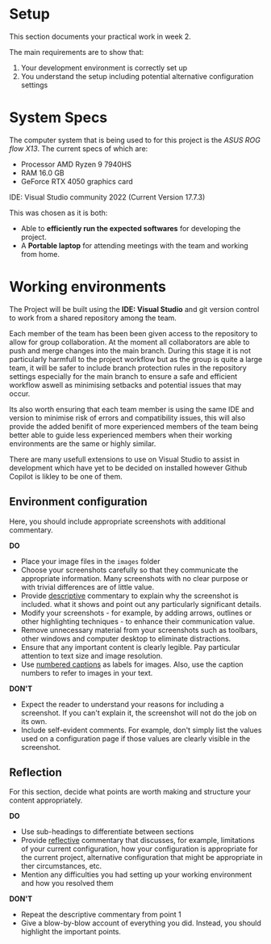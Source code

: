 # Setup

This section documents your practical work in week 2.

The main requirements are to show that:

1. Your development environment is correctly set up
2. You understand the setup including potential alternative configuration settings

# System Specs

The computer system that is being used to for this project is the *ASUS ROG flow X13*.
The current specs of which are:

* Processor	AMD Ryzen 9 7940HS
* RAM	16.0 GB
* GeForce RTX 4050 graphics card

IDE: Visual Studio community 2022 (Current Version 17.7.3) 


This was chosen as it is both:
* Able to **efficiently run the expected softwares** for developing the project.
* A **Portable laptop** for attending meetings with the team and working from home.


# Working environments

The Project will be built using the **IDE: Visual Studio** and git version control to work from a shared repository among the team.








Each member of the team has been been given access to the repository to allow for group collaboration. At the moment all collaborators are able to push and merge changes into the main branch. During this stage it is not particularly harmfull to the project workflow but as the group is quite a large team, it will be safer to include branch protection rules in the repository settings especially for the main branch to ensure a safe and efficient workflow aswell as minimising setbacks and potential issues that may occur.

Its also worth ensuring that each team member is using the same IDE and version to minimise risk of errors and compatibility issues, this will also provide the added benifit of more experienced members of the team being better able to guide less experienced members when their working environments are the same or highly similar.

There are many usefull extensions to use on Visual Studio to assist in development which have yet to be decided on installed however Github Copilot is likley to be one of them.










## Environment configuration

Here, you should include appropriate screenshots with additional commentary. 

**DO**

* Place your image files in the `images` folder
* Choose your screenshots carefully so that they communicate the appropriate information.
  Many screenshots with no clear purpose or with trivial differences are of little value.
* Provide <ins>descriptive</ins> commentary to explain why the screenshot is included. 
  what it shows and point out any particularly significant details.
* Modify your screenshots - for example, by adding arrows, outlines or other highlighting 
  techniques - to enhance their communication value.
* Remove unnecessary material from your screenshots such as toolbars, other windows and 
  computer desktop to eliminate distractions.
* Ensure that any important content is clearly legible. Pay particular attention to text
  size and image resolution.
* Use [numbered captions](https://towardsdev.com/3-ways-to-add-a-caption-to-an-image-using-markdown-f2ca30562be6) 
  as labels for images. Also, use the caption numbers to refer to images in your text.

**DON'T**

* Expect the reader to understand your reasons for including a screenshot. If you can't
  explain it, the screenshot will not do the job on its own.
* Include self-evident comments. For example, don't simply list the values used on a
  configuration page if those values are clearly visible in the screenshot.

## Reflection

For this section, decide what points are worth making and structure your content 
appropriately.

**DO**

* Use sub-headings to differentiate between sections
* Provide <ins>reflective</ins> commentary that discusses, for example, limitations of
  your current configuration, how your configuration is appropriate for the current 
  project, alternative configuration that might be appropriate in ther circumstances, 
  etc.
* Mention any difficulties you had setting up your working environment and how you 
  resolved them

**DON'T**

* Repeat the descriptive commentary from point 1
* Give a blow-by-blow account of everything you did. Instead, you should highlight 
  the important points.
